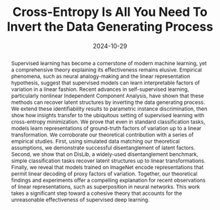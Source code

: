 ---
layout: publication_page
show: true
noheader: true

title: "Cross-Entropy Is All You Need To Invert the Data Generating Process"
description:

date: 2024-10-29

authors:
  - name: Patrik Reizinger*
    affiliations: [Max-Planck-Institute for Intelligent Systems, Tübingen]
  - name: <b>Alice Bizeul*</b>
    affiliations: [ETH Zurich, ETH AI Center]
  - name: Attila Juhos*
    affiliations: [Max-Planck-Institute for Intelligent Systems, Tübingen]
  - name: Julia E. Vogt
    affiliations: [ETH Zurich]
  - name: Randall Balestriero
    affiliations: [Brown University]
  - name: Wieland Brendal 
    affiliations: [Max-Planck-Institute for Intelligent Systems, Tübingen]
  - name: David Klindt
    affiliations: [Cold Spring Harbor Laboratory]

journal: under submission (accepted to SSL & UniReps 2024 Neurips Workshop)
bib: /assets/bibliography/diet.txt
abstract: Supervised learning has become a cornerstone of modern machine learning, yet a comprehensive theory explaining its effectiveness remains elusive. Empirical phenomena, such as neural analogy-making and the linear representation hypothesis, suggest that supervised models can learn interpretable factors of variation in a linear fashion. Recent advances in self-supervised learning, particularly nonlinear Independent Component Analysis, have shown that these methods can recover latent structures by inverting the data generating process. We extend these identifiability results to parametric instance discrimination, then show how insights transfer to the ubiquitous setting of supervised learning with cross-entropy minimization. We prove that even in standard classification tasks, models learn representations of ground-truth factors of variation up to a linear transformation. We corroborate our theoretical contribution with a series of empirical studies. First, using simulated data matching our theoretical assumptions, we demonstrate successful disentanglement of latent factors. Second, we show that on DisLib, a widely-used disentanglement benchmark, simple classification tasks recover latent structures up to linear transformations. Finally, we reveal that models trained on ImageNet encode representations that permit linear decoding of proxy factors of variation. Together, our theoretical findings and experiments offer a compelling explanation for recent observations of linear representations, such as superposition in neural networks. This work takes a significant step toward a cohesive theory that accounts for the unreasonable effectiveness of supervised deep learning.
pdf: /assets/pdf/diet.pdf
arxiv: https://arxiv.org/abs/2410.21869

# Below is an example of injecting additional page-specific styles.
# If you use this page as a template, delete this _styles block.
_styles: >
  # .fake-img {
  #   background: #bbb;
  #   border: 1px solid rgba(0, 0, 0, 0.1);
  #   box-shadow: 0 0px 4px rgba(0, 0, 0, 0.1);
  #   margin-bottom: 12px;
  # }
  # .fake-img p {
  #   font-family: monospace;
  #   color: white;
  #   text-align: left;
  #   margin: 12px 0;
  #   text-align: center;
  #   font-size: 16px;
  # }
---